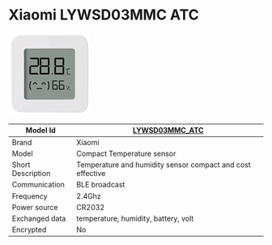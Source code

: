# Xiaomi LYWSD03MMC ATC
![LYWSD03MMC](./../img/LYWSD03MMC.png)

|Model Id|[LYWSD03MMC_ATC](./../../src/devices/LYWSD03MMC_ATC_json.h)|
|-|-|
|Brand|Xiaomi|
|Model|Compact Temperature sensor|
|Short Description|Temperature and humidity sensor compact and cost effective|
|Communication|BLE broadcast|
|Frequency|2.4Ghz|
|Power source|CR2032|
|Exchanged data|temperature, humidity, battery, volt|
|Encrypted|No|
